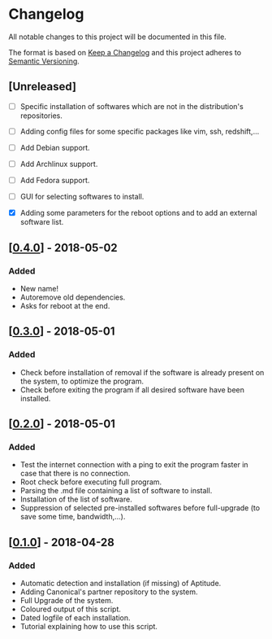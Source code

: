 # Changelog
All notable changes to this project will be documented in this file.

The format is based on [Keep a Changelog](http://keepachangelog.com/en/1.0.0/)
and this project adheres to [Semantic Versioning](http://semver.org/spec/v2.0.0.html).

## [Unreleased]
- [ ] Specific installation of softwares which are not in the distribution's repositories.
- [ ] Adding config files for some specific packages like vim, ssh, redshift,...
- [ ] Add Debian support.
- [ ] Add Archlinux support.
- [ ] Add Fedora support.
- [ ] GUI for selecting softwares to install.
- [x] Adding some parameters for the reboot options and to add an external software list.


## [[0.4.0](https://github.com/fcebron/Terraform/releases/tag/Terraform_0.4.0)] - 2018-05-02
### Added
- New name!
- Autoremove old dependencies.
- Asks for reboot at the end.


## [[0.3.0](https://github.com/fcebron/Terraform/releases/tag/Terraform_0.3.0)] - 2018-05-01
### Added
- Check before installation of removal if the software is already present on the system, to optimize the program.
- Check before exiting the program if all desired software have been installed.


## [[0.2.0](https://github.com/fcebron/Terraform/releases/tag/Terraform_0.2.0)] - 2018-05-01
### Added
- Test the internet connection with a ping to exit the program faster in case that there is no connection.
- Root check before executing full program.
- Parsing the .md file containing a list of software to install.
- Installation of the list of software.
- Suppression of selected pre-installed softwares before full-upgrade (to save some time, bandwidth,...).


## [[0.1.0](https://github.com/fcebron/Terraform/releases/tag/Terraform_0.1.0)] - 2018-04-28
### Added
- Automatic detection and installation (if missing) of Aptitude.
- Adding Canonical's partner repository to the system.
- Full Upgrade of the system.
- Coloured output of this script.
- Dated logfile of each installation.
- Tutorial explaining how to use this script.
